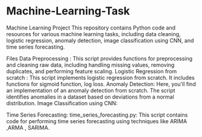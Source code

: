 # Machine-Learning-Task

Machine Learning Project
This repository contains Python code and resources for various machine learning tasks, including data cleaning, logistic regression, anomaly detection, image classification using CNN, and time series forecasting.

Files
Data Preprocessing :
This script provides functions for preprocessing and cleaning raw data, including handling missing values, removing duplicates, and performing feature scaling.
Logistic Regression from scratch :
This script implements logistic regression from scratch. It includes functions for sigmoid function, log loss.
Anomaly Detection: Here, you'll find an implementation of an anomaly detection from scratch. The script identifies anomalies in a dataset based on deviations from a normal distribution.
Image Classification using CNN:

Time Series Forecasting:
time_series_forecasting.py: This script contains code for performing time series forecasting using techniques like ARIMA ,ARMA , SARIMA. 
